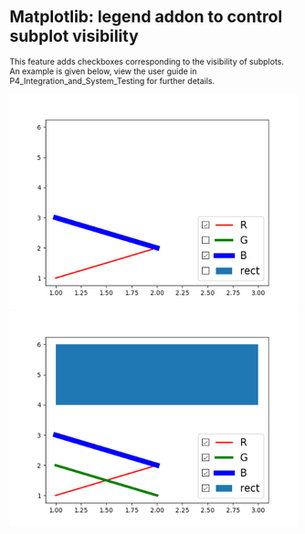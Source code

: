 # Matplotlib: legend addon to control subplot visibility

This feature adds checkboxes corresponding to the visibility of subplots.\
An example is given below, view the user guide in P4_Integration_and_System_Testing for further details.

![Image description](ex1.png)
![Image description](ex2.png)
